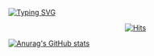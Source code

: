 [![Typing SVG](https://readme-typing-svg.demolab.com/?lines=H+e+l+l+o;T+h+e+r+e)](https://git.io/typing-svg)

<div align=center>
	
[![Hits](https://hits.seeyoufarm.com/api/count/incr/badge.svg?url=https%3A%2F%2Fgithub.com%2Fgjbae1212%2Fhit-counter)](https://hits.seeyoufarm.com)
	
</div>

[![Anurag's GitHub stats](https://github-readme-stats.vercel.app/api?username=UnjenN)](https://github.com/UnjenN/github-readme-stats)
<!--
**UnjenN/UnjenN** is a ✨ _special_ ✨ repository because its `README.md` (this file) appears on your GitHub profile.

Here are some ideas to get you started:

- 🔭 I’m currently working on ...
- 🌱 I’m currently learning ...
- 👯 I’m looking to collaborate on ...
- 🤔 I’m looking for help with ...
- 💬 Ask me about ...
- 📫 How to reach me: ...
- 😄 Pronouns: ...
- ⚡ Fun fact: ...
-->
